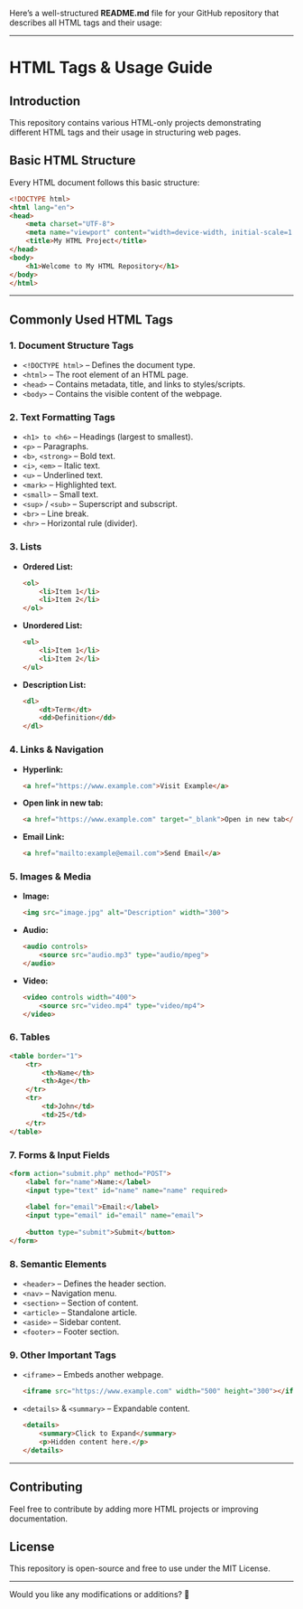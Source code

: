 Here’s a well-structured **README.md** file for your GitHub repository that describes all HTML tags and their usage:  

---

# **HTML Tags & Usage Guide**  

## **Introduction**  
This repository contains various HTML-only projects demonstrating different HTML tags and their usage in structuring web pages.  

## **Basic HTML Structure**  
Every HTML document follows this basic structure:  
```html
<!DOCTYPE html>
<html lang="en">
<head>
    <meta charset="UTF-8">
    <meta name="viewport" content="width=device-width, initial-scale=1.0">
    <title>My HTML Project</title>
</head>
<body>
    <h1>Welcome to My HTML Repository</h1>
</body>
</html>
```

---

## **Commonly Used HTML Tags**  

### **1. Document Structure Tags**  
- `<!DOCTYPE html>` – Defines the document type.  
- `<html>` – The root element of an HTML page.  
- `<head>` – Contains metadata, title, and links to styles/scripts.  
- `<body>` – Contains the visible content of the webpage.  

### **2. Text Formatting Tags**  
- `<h1> to <h6>` – Headings (largest to smallest).  
- `<p>` – Paragraphs.  
- `<b>`, `<strong>` – Bold text.  
- `<i>`, `<em>` – Italic text.  
- `<u>` – Underlined text.  
- `<mark>` – Highlighted text.  
- `<small>` – Small text.  
- `<sup>` / `<sub>` – Superscript and subscript.  
- `<br>` – Line break.  
- `<hr>` – Horizontal rule (divider).  

### **3. Lists**  
- **Ordered List:**  
  ```html
  <ol>
      <li>Item 1</li>
      <li>Item 2</li>
  </ol>
  ```
- **Unordered List:**  
  ```html
  <ul>
      <li>Item 1</li>
      <li>Item 2</li>
  </ul>
  ```
- **Description List:**  
  ```html
  <dl>
      <dt>Term</dt>
      <dd>Definition</dd>
  </dl>
  ```

### **4. Links & Navigation**  
- **Hyperlink:**  
  ```html
  <a href="https://www.example.com">Visit Example</a>
  ```
- **Open link in new tab:**  
  ```html
  <a href="https://www.example.com" target="_blank">Open in new tab</a>
  ```
- **Email Link:**  
  ```html
  <a href="mailto:example@email.com">Send Email</a>
  ```

### **5. Images & Media**  
- **Image:**  
  ```html
  <img src="image.jpg" alt="Description" width="300">
  ```
- **Audio:**  
  ```html
  <audio controls>
      <source src="audio.mp3" type="audio/mpeg">
  </audio>
  ```
- **Video:**  
  ```html
  <video controls width="400">
      <source src="video.mp4" type="video/mp4">
  </video>
  ```

### **6. Tables**  
```html
<table border="1">
    <tr>
        <th>Name</th>
        <th>Age</th>
    </tr>
    <tr>
        <td>John</td>
        <td>25</td>
    </tr>
</table>
```

### **7. Forms & Input Fields**  
```html
<form action="submit.php" method="POST">
    <label for="name">Name:</label>
    <input type="text" id="name" name="name" required>
    
    <label for="email">Email:</label>
    <input type="email" id="email" name="email">
    
    <button type="submit">Submit</button>
</form>
```

### **8. Semantic Elements**  
- `<header>` – Defines the header section.  
- `<nav>` – Navigation menu.  
- `<section>` – Section of content.  
- `<article>` – Standalone article.  
- `<aside>` – Sidebar content.  
- `<footer>` – Footer section.  

### **9. Other Important Tags**  
- `<iframe>` – Embeds another webpage.  
  ```html
  <iframe src="https://www.example.com" width="500" height="300"></iframe>
  ```
- `<details>` & `<summary>` – Expandable content.  
  ```html
  <details>
      <summary>Click to Expand</summary>
      <p>Hidden content here.</p>
  </details>
  ```

---

## **Contributing**  
Feel free to contribute by adding more HTML projects or improving documentation.  

## **License**  
This repository is open-source and free to use under the MIT License.  

---

Would you like any modifications or additions? 🚀

